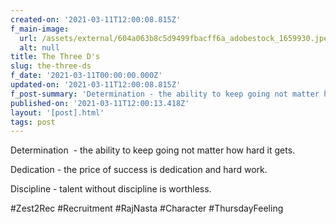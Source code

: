 ```yaml
---
created-on: '2021-03-11T12:00:08.815Z'
f_main-image:
  url: /assets/external/604a063b8c5d9499fbacff6a_adobestock_1659930.jpeg
  alt: null
title: The Three D's
slug: the-three-ds
f_date: '2021-03-11T00:00:00.000Z'
updated-on: '2021-03-11T12:00:08.815Z'
f_post-summary: 'Determination - the ability to keep going not matter how hard it gets. '
published-on: '2021-03-11T12:00:13.418Z'
layout: '[post].html'
tags: post
---
```


Determination  - the ability to keep going not matter how hard it gets.

Dedication - the price of success is dedication and hard work.

Discipline - talent without discipline is worthless.

#Zest2Rec #Recruitment #RajNasta #Character #ThursdayFeeling

‍
